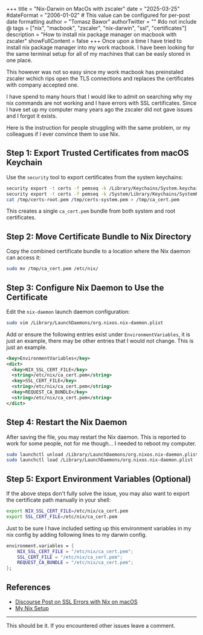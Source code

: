 +++
title = "Nix-Darwin on MacOs with zscaler"
date = "2025-03-25"
#dateFormat = "2006-01-02" # This value can be configured for per-post date formatting
author = "Tomasz Bawor"
authorTwitter = "" #do not include @
tags = ["nix", "macbook", "zscaler", "nix-darwin", "ssl", "certificates"]
description = "How to install nix package manager on macbook with zscaler"
showFullContent = false
+++
Once upon a time I have tried to install nix package manager into my work macbook. I have been looking for the same terminal setup for all of my machines that can be easly stored in one place. 

This however was not so easy since my work macbook has preinstaled zscaler wchich rips open the TLS connections and replaces the certificates with company accepted one. 

I have spend to many hours that I would like to admit on searching why my nix commands are not working and I have errors with SSL certificates. Since I have set up my computer many years ago the zscaler did not gave issues and I forgot it exists. 

Here is the instruction for people struggling with the same problem, or my colleagues if I ever convince them to use Nix. 

## Step 1: Export Trusted Certificates from macOS Keychain

Use the `security` tool to export certificates from the system keychains:

```bash
security export -t certs -f pemseq -k /Library/Keychains/System.keychain -o /tmp/certs-system.pem
security export -t certs -f pemseq -k /System/Library/Keychains/SystemRootCertificates.keychain -o /tmp/certs-root.pem
cat /tmp/certs-root.pem /tmp/certs-system.pem > /tmp/ca_cert.pem
```

This creates a single `ca_cert.pem` bundle from both system and root certificates.

## Step 2: Move Certificate Bundle to Nix Directory

Copy the combined certificate bundle to a location where the Nix daemon can access it:

```bash
sudo mv /tmp/ca_cert.pem /etc/nix/
```

## Step 3: Configure Nix Daemon to Use the Certificate

Edit the `nix-daemon` launch daemon configuration:

```bash
sudo vim /Library/LaunchDaemons/org.nixos.nix-daemon.plist
```

Add or ensure the following entries exist under `EnvironmentVariables`, it is just an example, there may be other entries that I would not change. This is just an example. 

```xml
<key>EnvironmentVariables</key>
<dict>
  <key>NIX_SSL_CERT_FILE</key>
  <string>/etc/nix/ca_cert.pem</string>
  <key>SSL_CERT_FILE</key>
  <string>/etc/nix/ca_cert.pem</string>
  <key>REQUEST_CA_BUNDLE</key>
  <string>/etc/nix/ca_cert.pem</string>
</dict>
```

## Step 4: Restart the Nix Daemon

After saving the file, you may restart the Nix daemon. This is reported to work for some people, not for me though... I needed to reboot my computer. 

```bash
sudo launchctl unload /Library/LaunchDaemons/org.nixos.nix-daemon.plist
sudo launchctl load /Library/LaunchDaemons/org.nixos.nix-daemon.plist
```

## Step 5: Export Environment Variables (Optional)

If the above steps don't fully solve the issue, you may also want to export the certificate path manually in your shell:

```bash
export NIX_SSL_CERT_FILE=/etc/nix/ca_cert.pem
export SSL_CERT_FILE=/etc/nix/ca_cert.pem
```

Just to be sure I have included setting up this environment variables in my nix config by adding following lines to my darwin config. 

```nix
environment.variables = {
    NIX_SSL_CERT_FILE = "/etc/nix/ca_cert.pem";
    SSL_CERT_FILE = "/etc/nix/ca_cert.pem";
    REQUEST_CA_BUNDLE = "/etc/nix/ca_cert.pem";
};
```

## References

- [Discourse Post on SSL Errors with Nix on macOS](https://discourse.nixos.org/t/ssl-ca-cert-error-on-macos/31171/6)
- [My Nix Setup](https://github.com/tomaszbawor/nix-configurations)

---

This should be it. If you encountered other issues leave a comment.
